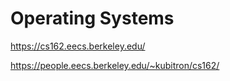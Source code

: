 
# Operating Systems

https://cs162.eecs.berkeley.edu/

https://people.eecs.berkeley.edu/~kubitron/cs162/


